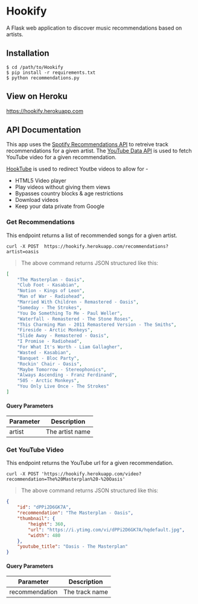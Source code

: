 # Hookify
A Flask web application to discover music recommendations based on artists.

## Installation

``` shell
$ cd /path/to/Hookify
$ pip install -r requirements.txt
$ python recommendations.py

```

## View on Heroku

https://hookify.herokuapp.com

## API Documentation

This app uses the [Spotify Recommendations API](https://developer.spotify.com/web-api/get-recommendations/) to retreive track recommendations for a given artist. The [YouTube Data API](https://developers.google.com/youtube/v3/) is used to fetch YouTube video for a given recommendation.

[HookTube](https://hooktube.com/) is used to redirect Youtbe videos to allow for -

- HTML5 Video player
- Play videos without giving them views
- Bypasses country blocks & age restrictions
- Download videos
- Keep your data private from Google

### Get Recommendations

This endpoint returns a list of recommended songs for a given artist.

```shell
curl -X POST  https://hookify.herokuapp.com/recommendations?artist=oasis
```

> The above command returns JSON structured like this:

```json
[
    "The Masterplan - Oasis",
    "Club Foot - Kasabian",
    "Notion - Kings of Leon",
    "Man of War - Radiohead",
    "Married With Children - Remastered - Oasis",
    "Someday - The Strokes",
    "You Do Something To Me - Paul Weller",
    "Waterfall - Remastered - The Stone Roses",
    "This Charming Man - 2011 Remastered Version - The Smiths",
    "Fireside - Arctic Monkeys",
    "Slide Away - Remastered - Oasis",
    "I Promise - Radiohead",
    "For What It's Worth - Liam Gallagher",
    "Wasted - Kasabian",
    "Banquet - Bloc Party",
    "Rockin' Chair - Oasis",
    "Maybe Tomorrow - Stereophonics",
    "Always Ascending - Franz Ferdinand",
    "505 - Arctic Monkeys",
    "You Only Live Once - The Strokes"
]
```

#### Query Parameters

| Parameter  | Description                                  |
|------------|----------------------------------------------|                         
| artist    | The artist name                                |

### Get YouTube Video

This endpoint returns the YouTube url for a given recommendation.

```shell
curl -X POST 'https://hookify.herokuapp.com/video?recommendation=The%20Masterplan%20-%20Oasis'
```

> The above command returns JSON structured like this:

```json
{
    "id": "dPPi2D6GK7A",
    "recommendation": "The Masterplan - Oasis",
    "thumbnail": {
        "height": 360,
        "url": "https://i.ytimg.com/vi/dPPi2D6GK7A/hqdefault.jpg",
        "width": 480
    },
    "youtube_title": "Oasis - The Masterplan"
}
```

#### Query Parameters

| Parameter  | Description                                  |
|------------|----------------------------------------------|                         
| recommendation    | The track name                                |
